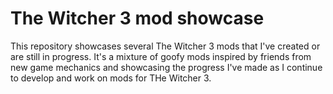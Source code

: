 # The Witcher 3 mod showcase

This repository showcases several The Witcher 3 mods that I've created or are still in progress. It's a mixture of goofy mods inspired by friends from new game mechanics and showcasing the progress I've made as I continue to develop and work on mods for THe Witcher 3.
